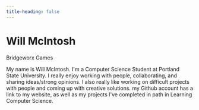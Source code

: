 ```yaml
---
title-heading: false
---
```


# Will McIntosh
Bridgeworx Games

My name is Will McIntosh. I'm a Computer Science Student at Portland State University.
I really enjoy working with people, collaborating, and sharing ideas/strong opinions.
I also really like working on difficult projects with people and coming up with creative solutions.
my Github account has a link to my website, as well as my projects I've completed in path in Learning Computer Science.
